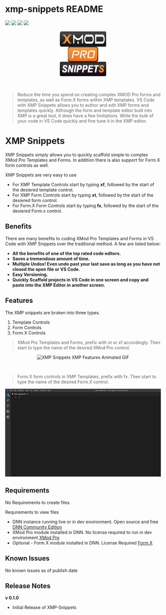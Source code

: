 # xmp-snippets README


[![](https://vsmarketplacebadge.apphb.com/version-short/SteveKrantzman.xmp-snippets.svg)](https://marketplace.visualstudio.com/items?itemName-SteveKrantzman.xmp-snippets) 
[![](https://vsmarketplacebadge.apphb.com/downloads-short/SteveKrantzman.xmp-snippets.svg)](https://marketplace.visualstudio.com/items?itemName-SteveKrantzman.xmp-snippets) 
[![](https://vsmarketplacebadge.apphb.com/rating-short/SteveKrantzman.xmp-snippets.svg)](https://marketplace.visualstudio.com/items?itemName-SteveKrantzman.xmp-snippets) 
[![](https://img.shields.io/badge/Dev--Community-XMP-orange.svg)](https://www.dnndev.com)

<p align="center"><img src="https://raw.githubusercontent.com/skrantzman/XMP-Snippets/master/XMP_Snippets_Logo.png" width="150" height="150" alt="XMP Snippets Logo"></p>
<br />

> Reduce the time you spend on creating complex XMOD Pro forms and templates, as well as Form.X forms within XMP templates.  VS Code with XMP Snippets allows you to author and edit XMP forms and templates quickly. Although the form and template editor built into XMP is a great tool, it does have a few limitations. Write the bulk of your code in VS Code quickly and fine tune it in the XMP editor.

# XMP Snippets

XMP Snippets simply allows you to quickly scaffold simple to complex XMod Pro Templates and Forms. In addition there is also support for Form.X form controls as well.

XMP Snippets are very easy to use

* For XMP Template Controls start by typing __xf__, followed by the start of the desiered template control.
* For XMP Form Controls start by typing __xt__, followed by the start of the desiered form control.
* For Form.X Form Controls start by typing __fx__, followed by the start of the desiered Form.x control.

## Benefits
There are many benefits to coding XMod Pro Templates and Forms in VS Code with XMP Snippets over the traditional method. A few are listed below:

* __All the benefits of one of the top rated code editors.__
* __Saves a tremendous amount of time.__
* __Multiple Undos! Even undo past your last save as long as you have not closed the open file or VS Code.__
* __Easy Versioning.__
* __Quickly Scaffold projects in VS Code in one screen and copy and paste into the XMP Editor in another screen.__


## Features

The XMP snippets are broken into three types.
1. Template Controls
2. Form Controls
3. Form.X Controls
    
> XMod Pro Templates and Forms, prefix with xt or xf accordingly. Then start to type the name of the desired XMod Pro control.

<p align="center"><img src="https://raw.githubusercontent.com/skrantzman/XMP-Snippets/master/XMP_Snippets_XMP_Features.gif"   alt="XMP Snippets XMP Features Animated GIF"></p>

<br />

> Form.X form controls in XMP Templates, prefix with fx. Then start to type the name of the desired Form.X control.

<p align="center"><img src="https://raw.githubusercontent.com/skrantzman/XMP-Snippets/master/XMP_Snippets_FormX_Features.gif"   alt="XMP Snippets Form.X Features Animated GIF"></p>

## Requirements

No Requirements to create files.

Requirements to view files
* DNN instance running live or in dev environment. Open source and free [DNN Community Edition](https://www.dnnsoftware.com/community  "DNN Software Community Edition Page")
* XMod Pro module installed in DNN. No license required to run in dev environment [XMod Pro](https://www.dnndev.com  "XMod Pro Home Page")
* Optional - Form.X module installed in DNN. License Required [Form.X](http://reflectmediagroup.com/Products/XMod-Pro-Plugins/Details/prodid/18 "Form.X Home Page")

## Known Issues

No known issues as of publish date

## Release Notes

__v 0.1.0__ 
* Initial Release of XMP-Snippets


